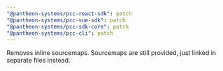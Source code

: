 ```yaml
---
"@pantheon-systems/pcc-react-sdk": patch
"@pantheon-systems/pcc-vue-sdk": patch
"@pantheon-systems/pcc-sdk-core": patch
"@pantheon-systems/pcc-cli": patch
---
```


Removes inline sourcemaps. Sourcemaps are still provided, just linked in separate files instead.
